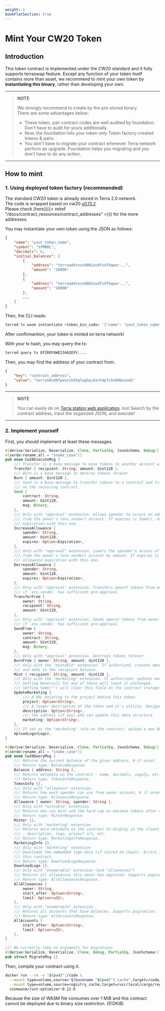 ```yaml
---
weight: 1
bookFlatSection: true
---
```


# Mint Your CW20 Token

## Introduction

This token contract is implemented under the CW20 standard and it fully supports terraswap feature.
Except any function of your token itself contains more than asset, we recommend to mint your own token by **instantiating this binary**, rather than developing your own.

---
> **NOTE**
>
> We strongly recommend to create by the pre-stored binary.\
> There are some advantages below:
>
> * These token, pair contract codes are well audited by foundation. Don't have to audit for yours additionally.
> * Now, the foundation lists your token only Token factory-created tokens & pairs.
> * You don't have to migrate your contract whenever Terra network perform an upgrade. Foundation helps you migrating and you don't have to do any action.
>
---

## How to mint

### 1. Using deployed token factory (recommended)

The standard CW20 token is already stored in Terra 2.0 network.\
The code is wrapped based on cw20 [v0.13.2](https://docs.rs/cw20/0.13.2/cw20/index.html) \
Please check [here]({{< relref "/docs/contract_resources/contract_addresses" >}}) for the more addresses.

You may instantiate your own token using the JSON as follows:

```json
{
    "name": "yout_token_name",
    "symbol": "SYMBOL",
    "decimals": 6,
    "initial_balances": [
        {
            "address": "terraaddress0001asdfsdfbqwer...",
            "amount": "10000"
        },
        {
            "address": "terraaddress0002asdfsdfbqwer...",
            "amount": "10000"
        },
        ...
    ]
}
```

Then, the CLI reads:

```bash
terrad tx wasm instantiate <token_bin_code> '{"name": "yout_token_name", "symbol": "SYMBOL", "decimals": 3, ... }' --from your_key
```

After confirmantion, your token is minted on terra network!

With your tx hash, you may query the tx:
```bash
terrad query tx EF2REFAWE234A2EFV....
```

Then, you may find the address of your contract from:
```json
{
    "key": "contract_address",
    "value": "terra18vd8fpwxzck93qlwghaj6arh4p7c5n896xzem5"
}
```

---
> **NOTE**
>
> You can easily do on [Terra station web application](https://station.terra.money/contract), too!
> Search by the contract address, input the organized JSON, and execute!
>
---

### 2. Implement yourself

First, you should implement at least these messages.

```rust
#[derive(Serialize, Deserialize, Clone, PartialEq, JsonSchema, Debug)]
#[serde(rename_all = "snake_case")]
pub enum Cw20ExecuteMsg {
    /// Transfer is a base message to move tokens to another account without triggering actions
    Transfer { recipient: String, amount: Uint128 },
    /// Burn is a base message to destroy tokens forever
    Burn { amount: Uint128 },
    /// Send is a base message to transfer tokens to a contract and trigger an action
    /// on the receiving contract.
    Send {
        contract: String,
        amount: Uint128,
        msg: Binary,
    },
    /// Only with "approval" extension. Allows spender to access an additional amount tokens
    /// from the owner's (env.sender) account. If expires is Some(), overwrites current allowance
    /// expiration with this one.
    IncreaseAllowance {
        spender: String,
        amount: Uint128,
        expires: Option<Expiration>,
    },
    /// Only with "approval" extension. Lowers the spender's access of tokens
    /// from the owner's (env.sender) account by amount. If expires is Some(), overwrites current
    /// allowance expiration with this one.
    DecreaseAllowance {
        spender: String,
        amount: Uint128,
        expires: Option<Expiration>,
    },
    /// Only with "approval" extension. Transfers amount tokens from owner -> recipient
    /// if `env.sender` has sufficient pre-approval.
    TransferFrom {
        owner: String,
        recipient: String,
        amount: Uint128,
    },
    /// Only with "approval" extension. Sends amount tokens from owner -> contract
    /// if `env.sender` has sufficient pre-approval.
    SendFrom {
        owner: String,
        contract: String,
        amount: Uint128,
        msg: Binary,
    },
    /// Only with "approval" extension. Destroys tokens forever
    BurnFrom { owner: String, amount: Uint128 },
    /// Only with the "mintable" extension. If authorized, creates amount new tokens
    /// and adds to the recipient balance.
    Mint { recipient: String, amount: Uint128 },
    /// Only with the "marketing" extension. If authorized, updates marketing metadata.
    /// Setting None/null for any of these will leave it unchanged.
    /// Setting Some("") will clear this field on the contract storage
    UpdateMarketing {
        /// A URL pointing to the project behind this token.
        project: Option<String>,
        /// A longer description of the token and it's utility. Designed for tooltips or such
        description: Option<String>,
        /// The address (if any) who can update this data structure
        marketing: Option<String>,
    },
    /// If set as the "marketing" role on the contract, upload a new URL, SVG, or PNG for the token
    UploadLogo(Logo),
}

#[derive(Serialize, Deserialize, Clone, PartialEq, JsonSchema, Debug)]
#[serde(rename_all = "snake_case")]
pub enum Cw20QueryMsg {
    /// Returns the current balance of the given address, 0 if unset.
    /// Return type: BalanceResponse.
    Balance { address: String },
    /// Returns metadata on the contract - name, decimals, supply, etc.
    /// Return type: TokenInfoResponse.
    TokenInfo {},
    /// Only with "allowance" extension.
    /// Returns how much spender can use from owner account, 0 if unset.
    /// Return type: AllowanceResponse.
    Allowance { owner: String, spender: String },
    /// Only with "mintable" extension.
    /// Returns who can mint and the hard cap on maximum tokens after minting.
    /// Return type: MinterResponse.
    Minter {},
    /// Only with "marketing" extension
    /// Returns more metadata on the contract to display in the client:
    /// - description, logo, project url, etc.
    /// Return type: MarketingInfoResponse.
    MarketingInfo {},
    /// Only with "marketing" extension
    /// Downloads the embedded logo data (if stored on chain). Errors if no logo data stored for
    /// this contract.
    /// Return type: DownloadLogoResponse.
    DownloadLogo {},
    /// Only with "enumerable" extension (and "allowances")
    /// Returns all allowances this owner has approved. Supports pagination.
    /// Return type: AllAllowancesResponse.
    AllAllowances {
        owner: String,
        start_after: Option<String>,
        limit: Option<u32>,
    },
    /// Only with "enumerable" extension
    /// Returns all accounts that have balances. Supports pagination.
    /// Return type: AllAccountsResponse.
    AllAccounts {
        start_after: Option<String>,
        limit: Option<u32>,
    },
}

/// We currently take no arguments for migrations
#[derive(Serialize, Deserialize, Clone, Debug, PartialEq, JsonSchema)]
pub struct MigrateMsg {}
```

Then, compile your contract using it. 

```bash
docker run --rm -v "$(pwd)":/code \
  --mount type=volume,source="$(basename "$(pwd)")_cache",target=/code/target \
  --mount type=volume,source=registry_cache,target=/usr/local/cargo/registry \
  cosmwasm/rust-optimizer:0.12.6

```

Because the size of WASM file consumes over 1 MiB and this contract cannot be deployed due to binary size restriction. (512KiB)
